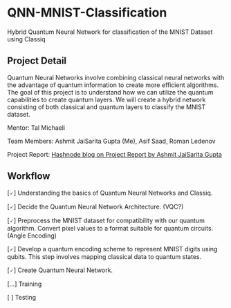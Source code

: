 # QNN-MNIST-Classification
Hybrid Quantum Neural Network for classification of the MNIST Dataset using Classiq

## Project Detail
Quantum Neural Networks involve combining classical neural networks with the advantage of quantum information to create more efficient algorithms. The goal of this project is to understand how we can utilize the quantum capabilities to create quantum layers. We will create a hybrid network consisting of both classical and quantum layers to classify the MNIST dataset.

Mentor: Tal Michaeli

Team Members: Ashmit JaiSarita Gupta (Me), Asif Saad, Roman Ledenov

Project Report: [Hashnode blog on Project Report by Ashmit JaiSarita Gupta](https://jaisarita.hashnode.dev/qcourse511-qnn)

## Workflow
[🗸] Understanding the basics of Quantum Neural Networks and Classiq.

[🗸] Decide the Quantum Neural Network Architecture. (VQC?)

[🗸] Preprocess the MNIST dataset for compatibility with our quantum algorithm. Convert pixel values to a format suitable for quantum circuits. (Angle Encoding)

[🗸] Develop a quantum encoding scheme to represent MNIST digits using qubits. This step involves mapping classical data to quantum states.

[🗸] Create Quantum Neural Network.

[...] Training

[ ] Testing

